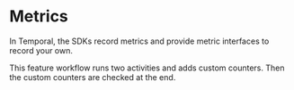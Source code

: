# Metrics

In Temporal, the SDKs record metrics and provide metric interfaces to record your own.

This feature workflow runs two activities and adds custom counters. Then the custom counters are checked at the end.
